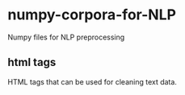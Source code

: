 # numpy-corpora-for-NLP
Numpy files for NLP preprocessing
 
## html tags  
HTML tags that can be used for cleaning text data.
